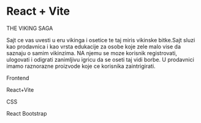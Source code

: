 # React + Vite

THE VIKING SAGA


Sajt ce vas uvesti u eru vikinga i osetice te taj miris vikinske bitke.Sajt sluzi kao prodavnica i kao vrsta edukacije za osobe koje zele malo vise da saznaju o samim vikinzima.
NA njemu se moze korisnik registrovati, ulogovati i odigrati zanimljivu igricu da se oseti taj vidi borbe. U prodavnici imamo raznorazne proizvode koje ce korisnika zaintrigirati.


Frontend

React+Vite

CSS

React Bootstrap


